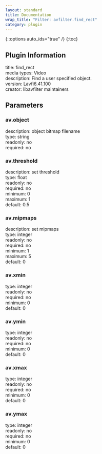 ```yaml
---
layout: standard
title: Documentation
wrap_title: "Filter: avfilter.find_rect"
category: plugin
---
```

{::options auto_ids="true" /}
{:toc}

## Plugin Information

title: find_rect  
media types:
Video  
description: Find a user specified object.  
version: Lavfi6.41.100  
creator: libavfilter maintainers  

## Parameters

### av.object

  
description:
object bitmap filename  
type: string  
readonly: no  
required: no  

### av.threshold

  
description:
set threshold  
type: float  
readonly: no  
required: no  
minimum: 0  
maximum: 1  
default: 0.5  

### av.mipmaps

  
description:
set mipmaps  
type: integer  
readonly: no  
required: no  
minimum: 1  
maximum: 5  
default: 0  

### av.xmin

  
type: integer  
readonly: no  
required: no  
minimum: 0  
default: 0  

### av.ymin

  
type: integer  
readonly: no  
required: no  
minimum: 0  
default: 0  

### av.xmax

  
type: integer  
readonly: no  
required: no  
minimum: 0  
default: 0  

### av.ymax

  
type: integer  
readonly: no  
required: no  
minimum: 0  
default: 0  

